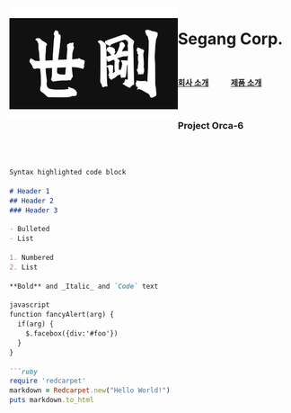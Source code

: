 <img align="left" width="300" height="200" src="segang_logo.jpg">

# Segang Corp.
<br>

[**회사 소개**](history.md)&nbsp;&nbsp;&nbsp;&nbsp;&nbsp;&nbsp;&nbsp;&nbsp;&nbsp;&nbsp;[**제품 소개**](product.md)
<br><br><br>

### Project Orca-6
<br><br>
```markdown
Syntax highlighted code block

# Header 1
## Header 2
### Header 3

- Bulleted
- List

1. Numbered
2. List

**Bold** and _Italic_ and `Code` text

javascript
function fancyAlert(arg) {
  if(arg) {
    $.facebox({div:'#foo'})
  }
}

```ruby
require 'redcarpet'
markdown = Redcarpet.new("Hello World!")
puts markdown.to_html
```
